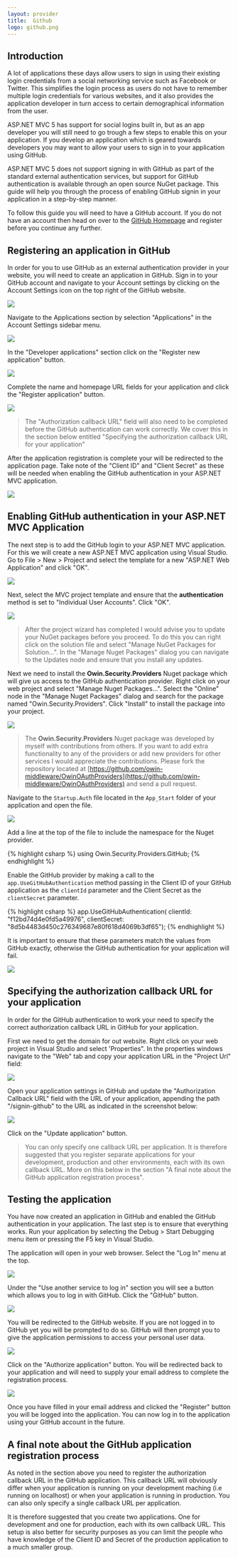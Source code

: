 ```yaml
---
layout: provider
title:  Github
logo: github.png
---
```

## Introduction
A lot of applications these days allow users to sign in using their existing login credentials from a social networking service such as Facebook or Twitter.  This simplifies the login process as users do not have to remember multiple login credentials for various websites, and it also provides the application developer in turn access to certain demographical information from the user.

ASP.NET MVC 5 has support for social logins built in, but as an app developer you will still need to go trough a few steps to enable this on your application.  If you develop an application which is geared towards developers you may want to allow your users to sign in to your application using GitHub.  

ASP.NET MVC 5 does not support signing in with GitHub as part of the standard external authentication services, but support for GitHub authentication is available through an open source NuGet package. This guide will help you through the process of enabling GitHub signin in your application in a step-by-step manner.

To follow this guide you will need to have a GitHub account.  If you do not have an account then head on over to the [GitHub Homepage](http://www.github.com) and register before you continue any further.

## Registering an application in GitHub
In order for you to use GitHub as an external authentication provider in your website, you will need to create an application in GitHub.  Sign in to your GitHub account and navigate to your Account settings by clicking on the Account Settings icon on the top right of the GitHub website.

![](/images/guides/github/github_account_settings_menu.png)

Navigate to the Applications section by selection "Applications" in the Account Settings sidebar menu.

![](/images/guides/github/account_settings_sidebar.png)

In the "Developer applications" section click on the "Register new application" button.

![](/images/guides/github/developer_applications_section.png)

Complete the name and homepage URL fields for your application and click the "Register application" button.

![](/images/guides/github/github_application_registration.png)

> The "Authorization callback URL" field will also need to be completed before the GitHub authentication can work correctly.  We cover this in the section below entitled "Specifying the authorization callback URL for your application"

After the application registration is complete your will be redirected to the application page.  Take note of the "Client ID" and "Client Secret" as these will be needed when enabling the GitHub authentication in your ASP.NET MVC application.

![](/images/guides/github/application_keys.png)

## Enabling GitHub authentication in your ASP.NET MVC Application
The next step is to add the GitHub login to your ASP.NET MVC application.  For this we will create a new ASP.NET MVC application using Visual Studio. Go to File > New > Project and select the template for a new "ASP.NET Web Application" and click "OK".

![](/images/guides/github/new_project.png)

Next, select the MVC project template and ensure that the **authentication** method is set to "Individual User Accounts".  Click "OK".

![](/images/guides/github/new_project_mvc.png)

> After the project wizard has completed I would advise you to update your NuGet packages before you proceed.  To do this you can right click on the solution file and select "Manage NuGet Packages for Solution...".  In the "Manage Nuget Packages" dialog you can navigate to the Updates node and ensure that you install any updates.

Next we need to install the **Owin.Security.Providers** Nuget package which will give us access to the GitHub authentication provider.  Right click on your web project and select "Manage Nuget Packages...". Select the "Online" node in the "Manage Nuget Packages" dialog and search for the package named "Owin.Security.Providers".  Click "Install" to install the package into your project.

![](/images/guides/github/nuget_package_dialog.png)

> The **Owin.Security.Providers** Nuget package was developed by myself with contributions from others.  If you want to add extra functionality to any of the providers or add new providers for other services I would appreciate the contributions.  Please fork the repository located at [https://github.com/owin-middleware/OwinOAuthProviders](https://github.com/owin-middleware/OwinOAuthProviders) and send a pull request.

Navigate to the `Startup.Auth` file located in the `App_Start` folder of your application and open the file.

![](/images/guides/github/navigate_startup_auth.png)

Add a line at the top of the file to include the namespace for the Nuget provider.

{% highlight csharp %}
using Owin.Security.Providers.GitHub;
{% endhighlight %}

Enable the GitHub provider by making a call to the `app.UseGitHubAuthentication` method passing in the Client ID of your GitHub application as the `clientId` parameter and the Client Secret as the `clientSecret` parameter.

{% highlight csharp %}
app.UseGitHubAuthentication(
	clientId: "f12bd74d4e0fd5a49976",
	clientSecret: "8d5b4483d450c276349687e80f618d4069b3df65");
{% endhighlight %}

It is important to ensure that these parameters match the values from GitHub exactly, otherwise the GitHub authentication for your application will fail.

![](/images/guides/github/keys_matchup.png)

## Specifying the authorization callback URL for your application
In order for the GitHub authentication to work your need to specify the correct authorization callback URL in GitHub for your application.

First we need to get the domain for out website. Right click on your web project in Visual Studio and select 'Properties".  In the properties windows navigate to the "Web" tab and copy your application URL in the "Project Url" field:

![](/images/guides/github/project_properties.png)

Open your application settings in GitHub and update the "Authorization Callback URL" field with the URL of your application, appending the path "/signin-github" to the URL as indicated in the screenshot below:

![](/images/guides/github/update_github_application_callback.png)

Click on the "Update application" button.

> You can only specify one callback URL per application.  It is therefore suggested that you register separate applications for your development, production and other environments, each with its own callback URL.  More on this below in the section "A final note about the GitHub application registration process".

## Testing the application
You have now created an application in GitHub and enabled the GitHub authentication in your application.  The last step is to ensure that everything works.  Run your application by selecting the Debug > Start Debugging menu item or pressing the F5 key in Visual Studio.

The application will open in your web browser.  Select the "Log In" menu at the top.

![](/images/guides/github/application_start_screen.png)

Under the "Use another service to log in" section you will see a button which allows you to log in with GitHub.  Click the "GitHub" button.

![](/images/guides/github/application_login_screen.png)

You will be redirected to the GitHub website.  If you are not logged in to GitHub yet you will be prompted to do so.  GitHub will then prompt you to give the application permissions to access your personal user data.

![](/images/guides/github/github_permission.png)

Click on the "Authorize application" button.  You will be redirected back to your application and will need to supply your email address to complete the registration process.

![](/images/guides/github/complete_registration.png)

Once you have filled in your email address and clicked the "Register" button you will be logged into the application.  You can now log in to the application using your GitHub account in the future.

## A final note about the GitHub application registration process
As noted in the section above you need to register the authorization callback URL in the GitHub application.  This callback URL will obviously differ when your application is running on your development maching (i.e running on localhost) or when your application is running in production.  You can also only specify a single callback URL per application.

It is therefore suggested that you create two applications.  One for development and one for production, each with its own callback URL. This setup is also better for security purposes as you can limit the people who have knowledge of the Client ID and Secret of the production application to a much smaller group.

